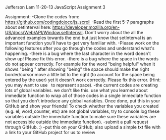Jefferson Lam
11-20-13
JavaScript Assignment 3

Assignment:
-Clone the codes from: https://github.com/codingdojoco/js_scroll
-Read the first 5-7 paragraphs about setInterval here: https://developer.mozilla.org/en-US/docs/Web/API/Window.setInterval. Don't worry about the all the advanced examples towards the end but just know that setInterval is an important function you'll have to get very familiar with.
-Please work on the following features after you go through the codes and understand what's happening.
-there is a bug where the last character in the word doesn't show up! Please fix this error.
-there is a bug where the space in the words do not appear correctly. For example for the word "being helpful" when it shows "being " after showing "being" the space should make the right border/cursor move a little bit to the right (to account for the space being entered by the user) yet it doesn't work correctly. Please fix this error. (Hint: you may want to use &nbsp; to represent space).
-the current codes are creating lots of global variables. we don't like this. use what you learned about immediate function to wrap all of those codes in a single immediate function so that you don't introduce any global variables. Once done, put this in your GitHub and show your friends! To check whether the variables you created (e.g. el, word_counter, etc) are not global variables, try to console.log these variables outside the immediate function to make sure these variables are not accessible outside the immediate function).
-submit a pull request through GitHub. :)
-put this on your GitHub; also upload a simple txt file with a link to your GitHub project for us to review